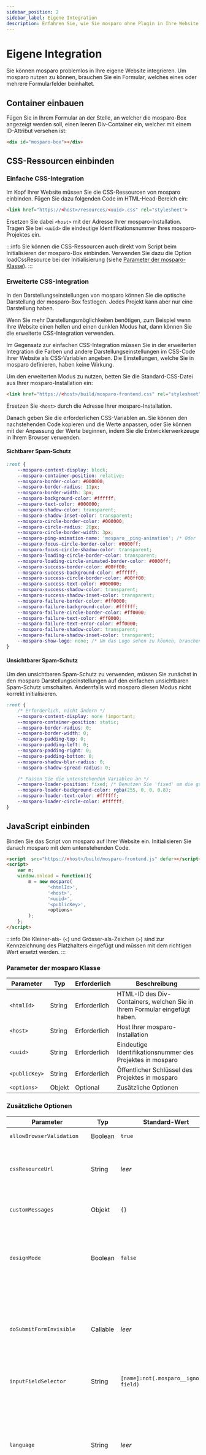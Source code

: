 ```yaml
---
sidebar_position: 2
sidebar_label: Eigene Integration
description: Erfahren Sie, wie Sie mosparo ohne Plugin in Ihre Website integrieren können.
---
```


# Eigene Integration

Sie können mosparo problemlos in Ihre eigene Website integrieren. Um mosparo nutzen zu können, brauchen Sie ein Formular, welches eines oder mehrere Formularfelder beinhaltet.

## Container einbauen

Fügen Sie in Ihrem Formular an der Stelle, an welcher die mosparo-Box angezeigt werden soll, einen leeren Div-Container ein, welcher mit einem ID-Attribut versehen ist:

```html
<div id="mosparo-box"></div>
```

## CSS-Ressourcen einbinden

### Einfache CSS-Integration

Im Kopf Ihrer Website müssen Sie die CSS-Ressourcen von mosparo einbinden. Fügen Sie dazu folgenden Code im HTML-Head-Bereich ein:

```html
<link href="https://<host>/resources/<uuid>.css" rel="stylesheet"> 
```

Ersetzen Sie dabei `<host>` mit der Adresse Ihrer mosparo-Installation. Tragen Sie bei `<uuid>` die eindeutige Identifikationsnummer Ihres mosparo-Projektes ein.

:::info
Sie können die CSS-Ressourcen auch direkt vom Script beim Initialisieren der mosparo-Box einbinden. Verwenden Sie dazu die Option loadCssResource bei der Initialisierung (siehe [Parameter der mosparo-Klasse](#parameter-der-mosparo-klasse)).
:::

### Erweiterte CSS-Integration

In den Darstellungseinstellungen von mosparo können Sie die optische Darstellung der mosparo-Box festlegen. Jedes Projekt kann aber nur eine Darstellung haben.

Wenn Sie mehr Darstellungsmöglichkeiten benötigen, zum Beispiel wenn Ihre Website einen hellen und einen dunklen Modus hat, dann können Sie die erweiterte CSS-Integration verwenden.

Im Gegensatz zur einfachen CSS-Integration müssen Sie in der erweiterten Integration die Farben und andere Darstellungseinstellungen im CSS-Code Ihrer Website als CSS-Variablen angeben. Die Einstellungen, welche Sie in mosparo definieren, haben keine Wirkung.

Um den erweiterten Modus zu nutzen, betten Sie die Standard-CSS-Datei aus Ihrer mosparo-Installation ein:

```html
<link href="https://<host>/build/mosparo-frontend.css" rel="stylesheet"> 
```

Ersetzen Sie `<host>` durch die Adresse Ihrer mosparo-Installation.

Danach geben Sie die erforderlichen CSS-Variablen an. Sie können den nachstehenden Code kopieren und die Werte anpassen, oder Sie können mit der Anpassung der Werte beginnen, indem Sie die Entwicklerwerkzeuge in Ihrem Browser verwenden.

#### Sichtbarer Spam-Schutz

```css
:root {
    --mosparo-content-display: block;
    --mosparo-container-position: relative;
    --mosparo-border-color: #000000;
    --mosparo-border-radius: 11px;
    --mosparo-border-width: 3px;
    --mosparo-background-color: #ffffff;
    --mosparo-text-color: #000000;
    --mosparo-shadow-color: transparent;
    --mosparo-shadow-inset-color: transparent;
    --mosparo-circle-border-color: #000000;
    --mosparo-circle-radius: 20px;
    --mosparo-circle-border-width: 3px;
    --mosparo-ping-animation-name: 'mosparo__ping-animation'; /* Oder 'none' um die Animation zu deaktivieren */
    --mosparo-focus-circle-border-color: #0000ff;
    --mosparo-focus-circle-shadow-color: transparent;
    --mosparo-loading-circle-border-color: transparent;
    --mosparo-loading-circle-animated-border-color: #0000ff;
    --mosparo-success-border-color: #00ff00;
    --mosparo-success-background-color: #ffffff;
    --mosparo-success-circle-border-color: #00ff00;
    --mosparo-success-text-color: #000000;
    --mosparo-success-shadow-color: transparent;
    --mosparo-success-shadow-inset-color: transparent;
    --mosparo-failure-border-color: #ff0000;
    --mosparo-failure-background-color: #ffffff;
    --mosparo-failure-circle-border-color: #ff0000;
    --mosparo-failure-text-color: #ff0000;
    --mosparo-failure-text-error-color: #ff0000;
    --mosparo-failure-shadow-color: transparent;
    --mosparo-failure-shadow-inset-color: transparent;
    --mosparo-show-logo: none; /* Um das Logo sehen zu können, brauchen Sie einen CORS-Header. Setzen Sie diese Variable zu 'block' und prüfen Sie die Developer Console Ihrer Website. */
}
```

#### Unsichtbarer Spam-Schutz

Um den unsichtbaren Spam-Schutz zu verwenden, müssen Sie zunächst in den mosparo Darstellungseinstellungen auf den einfachen unsichtbaren Spam-Schutz umschalten. Andernfalls wird mosparo diesen Modus nicht korrekt initialisieren.

```css
:root {
    /* Erforderlich, nicht ändern */
    --mosparo-content-display: none !important;
    --mosparo-container-position: static;
    --mosparo-border-radius: 0;
    --mosparo-border-width: 0;
    --mosparo-padding-top: 0;
    --mosparo-padding-left: 0;
    --mosparo-padding-right: 0;
    --mosparo-padding-bottom: 0;
    --mosparo-shadow-blur-radius: 0;
    --mosparo-shadow-spread-radius: 0;

    /* Passen Sie die untenstehenden Variablen an */
    --mosparo-loader-position: fixed; /* Benutzen Sie 'fixed' um die ganze Seite oder 'absolute' um nur das Formular zu überlagern. */
    --mosparo-loader-background-color: rgba(255, 0, 0, 0.8);
    --mosparo-loader-text-color: #ffffff;
    --mosparo-loader-circle-color: #ffffff;
}
```

## JavaScript einbinden

Binden Sie das Script von mosparo auf Ihrer Website ein. Initialisieren Sie danach mosparo mit dem untenstehenden Code.

```html
<script  src="https://<host>/build/mosparo-frontend.js" defer></script>
<script>
    var m;
    window.onload = function(){
        m = new mosparo(
               '<htmlId>', 
               '<host>', 
               '<uuid>',
               '<publicKey>', 
               <options>
        );
    };
</script>
```

:::info
Die Kleiner-als- (`<`) und Grösser-als-Zeichen (`>`) sind zur Kennzeichnung des Platzhalters eingefügt und müssen mit dem richtigen Wert ersetzt werden.
:::

### Parameter der mosparo Klasse

| Parameter     | Typ    | Erforderlich | Beschreibung                                                               |
|---------------|--------|--------------|----------------------------------------------------------------------------|
| `<htmlId>`    | String | Erforderlich | HTML-ID des Div-Containers, welchen Sie in Ihrem Formular eingefügt haben. |
| `<host>`      | String | Erforderlich | Host Ihrer mosparo-Installation                                            |
| `<uuid>`      | String | Erforderlich | Eindeutige Identifikationsnummer des Projektes in mosparo                  |
| `<publicKey>` | String | Erforderlich | Öffentlicher Schlüssel des Projektes in mosparo                            |
| `<options>`   | Objekt | Optional     | Zusätzliche Optionen                                                       |

### Zusätzliche Optionen

| Parameter               | Typ      | Standard-Wert                       | Beschreibung                                                                                                                                                                                                                                                                                                                                  |
|-------------------------|----------|-------------------------------------|-----------------------------------------------------------------------------------------------------------------------------------------------------------------------------------------------------------------------------------------------------------------------------------------------------------------------------------------------|
| `allowBrowserValidation`  | Boolean  | `true`                                | Gibt an, ob die Browser-Validierung aktiv sein soll.                                                                                                                                                                                                                                                                                          |
| `cssResourceUrl`          | String   | _leer_                              | Definiert die Adresse, unter welcher die CSS-Ressourcen geladen werden können. Kann verwendet werden, wenn die korrekte Ressourcenadresse gecached wird.                                                                                                                                                                                      |
| `customMessages`           | Objekt   | `{}`                                | Ermöglicht das überschreiben der Texte in der Frontend-Box (siehe [Benutzerdefinierte Texte](#benutzerdefinierte-texte)).                                                                                                                                                                                                                     |
| `designMode`              | Boolean  | `false`                               | Wird verwendet, um im Backend von mosparo die mosparo-Box in den unterschiedlichen Zuständen darzustellen. Die mosparo-Box ist nicht funktionsfähig, wenn diese Option auf `true` gesetzt wird.                                                                                                                                               |
| `doSubmitFormInvisible`    | Callable | _leer_                               | _(Nur im unsichtbaren Modus)_ Mit dieser Methode ist die Ausführung einer benutzerdefinierten Übermittlungsaktion möglich, nachdem das Formular validiert wurde (z. B. durch XHR). Dadurch wird der Standardübermittlungsprozess übersprungen.                                                                                                |
| `inputFieldSelector`      | String   | `[name]:not(.mosparo__ignored-field)` | Definiert den Selektor, mit welchem die Felder gesucht werden.                                                                                                                                                                                                                                                                                |
| `language`                 | String   | _leer_                               | Legt die Sprache der mosparo-Box fest. Das Feld ist standardmässig leer, dass heisst, mosparo verwendet die vom Browser definierte Sprache (falls vorhanden) oder Englisch. Wenn die Übersetzung für die definierte Sprache nicht vorhanden ist, antwortet mosparo mit der englischen Übersetzung. Beispiel: `fr_FR`. _(Hinzugefügt in v1.1)_ |
| `loadCssResource`         | Boolean  | `false`                               | Bestimmt, ob bei der Initialisierung auch die CSS-Ressourcen geladen werden sollen (siehe [CSS-Ressourcen einbinden](#css-ressourcen-einbinden)).                                                                                                                                                                                             |
| `name`                    | String   | _leer_                              | Definiert den Namen der HTML-Checkbox. Standardmässig wird eine zufällige ID dafür verwendet.                                                                                                                                                                                                                                                 |
| `onBeforeGetFormData`      | Callable | _leer_                               | Dieser Callback wird aufgerufen, bevor die Formulardaten vom Formular abgeholt werden. Mit diesem Callback ist es möglich, die Formulardaten vorzubereiten (zum Beispiel für WYSIWYG-Felder, die den Inhalt in der `textarea` speichern müssen).                                                                                              |
| `onGetFormData`            | Callable | _leer_                               | Dieser Callback wird aufgerufen, nachdem die Formulardaten aus dem Formular gesammelt wurden. Mit diesem Callback ist es möglich, die gesammelten Formulardaten anzupassen (um Beispiel um zusätzliche Felder zu den Formulardaten oder der Liste der ignorierten Felder hinzuzufügen oder zu entfernen).                                     |
| `onGetFieldValue`          | Callable | _leer_                               | Mit diesem Callback ist es möglich, den Wert eines Feldes anzupassen. Die Callback-Methode erhält das Formularelement als erstes Argument und den Wert als zweites Argument und erwartet den Wert des Feldes als Rückgabewert.                                                                                                                |
| `onCheckForm`              | Callable | _leer_                               | Definiert einen Callback, der aufgerufen wird, sobald das Formular geprüft wurde. Das Überprüfungsergebnis wird als boolescher Parameter an den Callback übergeben (`true` wenn alles korrekt ist, `false` wenn nicht).                                                                                                                       |
| `onResetState`             | Callable | _leer_                               | Definiert einen Callback, der ausgeführt wird, nachdem die mosparo Box zurückgesetzt wurde (z.B. nachdem das Formular zurückgesetzt wurde).                                                                                                                                                                                                   |
| `onAbortSubmit`            | Callable | _leer_                               | _(Nur im sichtbaren Modus)_ Dieser Callback wird aufgerufen, nachdem der Absendevorgang abgebrochen wurde, z.B. wenn das Formular von mosparo erneut validiert werden muss.                                                                                                                                                                   |
| `onSwitchToInvisible`      | Callable | _leer_                               | _(Nur im unsichtbaren Modus)_ Wenn eine Website den unsichtbaren Modus verwendet, initialisiert sich mosparo im sichtbaren Modus und wechselt nach Erhalt des Einsende-Codes in den unsichtbaren Modus. Dieser Callback wird nach dem Wechsel in den unsichtbaren Modus aufgerufen.                                                           |
| `onSubmitFormInvisible`    | Callable | _leer_                               | _(Nur im unsichtbaren Modus)_ Dieser Callback wird aufgerufen, bevor das Formular abgeschickt wird.                                                                                                                                                                                                                                           |
| `onValidateFormInvisible`  | Callable | _leer_                               | _(Nur im unsichtbaren Modus)_ Dieser Callback wird aufgerufen, bevor das Formular validiert wird.                                                                                                                                                                                                                                             |
| `requestSubmitTokenOnInit` | Boolean  | `true`                              | Gibt an, ob bei der Initialisierung automatisch ein Einsendecode angefordert werden soll. Wenn zum Beispiel direkt nach der Initialisierung des Formulars das Formular zurückgesetzt wird (mit `reset()`) braucht es bei der Initialisierung keinen Einsendecode, da mit dem Zurücksetzen ein neuer Code angefordert wird.                    |

#### Benutzerdefinierte Texte

Mit der Option `customMessages` ist es möglich, die in der Frontend-Box sichtbaren Texte anzupassen. Die Option akzeptiert ein Objekt, wobei der Eigenschaftsname das Gebietsschema und der Wert ein Objekt ist.

In dem Objekt für ein Gebietsschema ist der Eigenschaftsname der Name der Nachricht, während der Wert der übersetzte Text ist (siehe [Texte](#texte)).

Die Funktionalität verwendet die Sprachinformationen des Browsers durch Zugriff auf `navigator.languages`. Wenn diese Eigenschaft nicht verfügbar ist, wird das Skript die Übersetzungen verwenden, die es vom mosparo-Backend erhalten hat. Alle in der Eigenschaft `navigator.languages` verfügbaren Gebietsschemata werden getestet, wobei das erste, das übereinstimmt und nicht leer ist, verwendet wird. Wenn ein Bindestrich im Namen des Gebietsschemas enthalten ist (`-`, zum Beispiel `de-CH`), wird er durch einen Unterstrich ersetzt (`_`, zum Beispiel `de_CH`).

##### Texte

| Text-Name                     | Verwendungszweck                                                                                                                                                                                           | Standard-Wert                                                                                                  |
|-------------------------------|------------------------------------------------------------------------------------------------------------------------------------------------------------------------------------------------------------|----------------------------------------------------------------------------------------------------------------|
| `label`                       | Dies ist der Hauptsatz der Box.                                                                                                                                                                            | Ich akzeptiere, dass die Formulareingaben auf Spam überprüft und für 14 Tage verschlüsselt gespeichert werden. |
| `accessibilityCheckingData`   | Dies ist eine Statusaktualisierung, wenn mosparo die Daten überprüft. Sie ist nur für Screen Readers sichtbar.                                                                                             | Der Spamschutz prüft Ihre Daten. Bitte warten Sie.                                                             |
| `accessibilityDataValid`      | Dies ist ein Status-Update, wenn mosparo die Daten überprüft hat und alles in Ordnung ist. Sie ist nur für Screen Readers sichtbar.                                                                        | Ihre Daten enthalten kein Spam. Sie können das Formular absenden.                                              |
| `accessibilityProtectedBy`    | Wenn das mosparo-Logo für ein Projekt sichtbar ist, wird dieser zusätzliche Satz an den Hauptsatz angefügt, um Nutzer mit Screenreadern darauf hinzuweisen, dass das Formular durch mosparo geschützt ist. | Dieses Formular ist durch mosparo vor Spam geschützt.                                                          |
| `errorGotNoToken`             | Sichtbar, wenn kein Einsendecode von mosparo zurückgegeben wurde.                                                                                                                                          | mosparo hat keinen Absende-Token ausgestellt.                                                                  |
| `errorInternalError`          | Sichtbar, wenn mosparo einen internen Fehler hatte.                                                                                                                                                        | Es trat ein Fehler auf. Bitte wiederholen Sie den Vorgang.                                                     |
| `errorNoSubmitTokenAvailable` | Sichtbar, wenn der Einsendecode aus dem Formular entfernt wurde, z. B. weil das Formular manipuliert wurde.                                                                                                | Kein Absende-Token verfügbar. Die Validierung Ihrer Daten ist nicht möglich.                                   |
| `errorSpamDetected`           | Wird angezeigt, wenn mosparo Spam in der Einsendung entdeckt hat.                                                                                                                                          | In Ihren Daten ist Spam enthalten.                                                                             |
| `errorLockedOut`              | Wird angezeigt, wenn der Benutzer zu viele Einsendungen eingereicht und mosparo den Benutzer ausgesperrt hat.                                                                                              | Sie wurden temporär gesperrt. Bitte versuchen Sie es nach `%datetime%` erneut.                                 |
| `errorDelay`                  | Wird angezeigt, wenn der Benutzer zu viele Einsendecodes angefordert und daher von mosparo verzögert wurde.                                                                                                | Ihre Anfrage wurde verzögert. Bitte warten Sie `%seconds%` Sekunden.                                           |
| `hpLeaveEmpty`                | Diese Meldung ist versteckt und nur für Screen Readers für das Honeypot-Feld sichtbar.                                                                                                                     | Dieses Feld leer lassen                                                                                        |

##### Beispiel

```javascript
mosparo('<htmlId>', '<host>', '<uuid>', '<publicKey>', {
    customMessages: {
        de_CH: {
            label: 'Ich akzeptiere aus der Schweiz'
        },
        en_GB: {
            label: 'I accept from United Kingdom'
        },
        en_AU: {
            label: 'I accept from Australia',
            errorSpamDetected: 'Spam from Australia? Impossible!'
        }
    }
});
```

### Ereignisse

Wenn Sie die Initialisierungsparameter nicht anpassen können, können Sie auch die benutzerdefinierten Ereignisse verwenden, um die Ausführung von mosparo zu steuern. mosparo löst die folgenden Ereignisse aus:

| Ereignisname              | Ausgelöst auf | Beschreibung                                                                                                                                                                                                                                         |
|---------------------------|---------------|------------------------------------------------------------------------------------------------------------------------------------------------------------------------------------------------------------------------------------------------------|
| `before-get-form-data`    | Formular      | Dieses Ereignis wird ausgelöst, bevor die Formulardaten aus dem Formular gesammelt werden. Mit diesem Ereignis ist es möglich, die Formulardaten vorzubereiten (zum Beispiel für WYSIWYG-Felder, die den Inhalt in der `textarea` speichern müssen). |
| `before-get-field-value`  | Formular-Feld | Mit diesem Ereignis ist es möglich, den Wert eines Feldes anzupassen, bevor der Wert erfasst wird.                                                                                                                                                   |
| `form-checked`            | Formular      | Definiert das Ereignis, welches ausgelöst wird, sobald das Formular geprüft wurde. Das Ergebnis der Prüfung wird als boolescher Wert `valid` an das Ereignis übergeben (`true` wenn alles korrekt ist, `false` wenn nicht).                          |
| `state-reseted`           | Formular      | Definiert das Ereignis, welches ausgelöst wird, nachdem das mosparo-Feld zurückgesetzt wurde (zum Beispiel, nachdem das Formular zurückgesetzt wurde).                                                                                               |
| `switch-to-invisible`     | Formular      | Wenn eine Website den unsichtbaren Modus verwendet, initialisiert sich mosparo im sichtbaren Modus und wechselt nach Erhalt des Einsende-Codes in den unsichtbaren Modus. Dieses Ereignis wird nach dem Wechsel in den unsichtbaren Modus ausgelöst. |
| `submit-aborted`          | Formular      | _(Nur im sichtbaren Modus)_ Dieses Ereignis wird ausgelöst, wenn der Sendevorgang abgebrochen wird, z.B. wenn das Formular von mosparo erneut validiert werden muss.                                                                                 |
| `submit-form-invisible`   | Formular      | _(Nur im unsichtbaren Modus)_ Dieses Ereignis wird vor dem Absenden des Formulars ausgelöst.                                                                                                                                                         |
| `validate-form-invisible` | Formular      | _(Nur im unsichtbaren Modus)_ Dieses Ereignis wird ausgelöst, bevor das Formular validiert wird.                                                                                                                                                     |

#### Beispiele für Ereignisse und Callbacks

```javascript
mosparo('<htmlId>', '<host>', '<uuid>', '<publicKey>', {
    onBeforeGetFormData: function (formElement) {
        console.log('onBeforeGetFormData', formElement);
    },
    onGetFieldValue: function (fieldElement, value) {
        console.log('onGetFieldValue', fieldElement, value);
        return value;
    },
    onCheckForm: function (valid) {
        console.log('onCheckForm', valid);
    },
    onResetState: function () {
        console.log('onResetState');
    },
    onAbortSubmit: function () {
        console.log('onAbortSubmit');
    },
    onSwitchToInvisible: function () {
        console.log('onSwitchToInvisible');
    },
    onValidateFormInvisible: function () {
        console.log('onValidateFormInvisible');
    },
    onSubmitFormInvisible: function () {
        console.log('onSubmitFormInvisible');
    }
});

document.getElementById('contact-form').addEventListener('before-get-form-data', function (ev) {
    console.log(ev);
});

document.getElementById('name-field').addEventListener('before-get-field-value', function (ev) {
    console.log(ev);
});

document.getElementById('contact-form').addEventListener('form-checked', function (ev) {
    console.log(ev, ev.detail.valid);
});

document.getElementById('contact-form').addEventListener('submit-aborted', function (ev) {
    console.log(ev);
});

document.getElementById('contact-form').addEventListener('state-reseted', function (ev) {
    console.log(ev);
});

document.getElementById('contact-form').addEventListener('switch-to-invisible', function (ev) {
    console.log(ev);
});

document.getElementById('contact-form').addEventListener('validate-form-invisible', function (ev) {
    console.log(ev);
});

document.getElementById('contact-form').addEventListener('submit-form-invisible', function (ev) {
    console.log(ev);
});
```

## Verifizierung durchführen

Nachdem das Formular abgesendet wurde, muss überprüft werden, ob die Einsendung überhaupt erlaubt war. Rein technisch wäre es vorstellbar, dass jemand zwar die Prüfung von mosparo besteht, danach mit technischen Mitteln die Anfrage wieder verändert und erst dann das Formular absendet. Daher ist es zwingend erforderlich, zu überprüfen, ob die getätigten Eingaben gültig waren.

### Vorbereiten der Formulardaten

Aus den eingesendeten Formulardaten müssen alle von mosparo ignorierten Felder entfernt werden (siehe [ignorierte Felder](../integration/ignored_fields)).

### Verifizieren mit Funktionsbibliothek

Anschliessend können Sie mit der Funktionsbibliothek die Verifizierung durchführen. Dazu benötigen Sie den Host Ihrer mosparo-Installation, den öffentlichen sowie den privaten Schlüssel sowie die bereinigten Formulardaten.

Konsultieren Sie für die genaue Vorgehensweise die Dokumentation der von Ihnen verwendeten Funktionsbibliothek.

#### Funktionsbibliotheken

Um die Verifizierung auf Ihrer Website zu vereinfachen, gibt es Funktionsbibliotheken, welche die Verifizierung vereinfachen. Falls Sie die Verifizierung ohne Funktionsbibliothek durchführen möchten, siehe [Verifizierung manuell durchführen](#verifizierung-manuell-durchführen).

| Name              | Sprache    | Gepflegt durch          | Website                                      |
|-------------------|------------|-------------------------|----------------------------------------------|
| gosparo           | Go         | deBarbarinAntoine       | https://github.com/deBarbarinAntoine/gosparo |
| Java API client   | Java       | mosparo Core Developers | https://github.com/mosparo/java-api-client   |
| JS API client     | JavaScript | mosparo Core Developers | https://github.com/mosparo/js-api-client     |
| PHP API client    | PHP        | mosparo Core Developers | https://github.com/mosparo/php-api-client    |
| Python API client | Python     | mosparo Core Developers | https://github.com/mosparo/python-api-client |

:::info
Wenn Sie eine Funktionsbibliothek für eine Programmiersprache entwickelt haben, [lassen Sie es uns bitte wissen](mailto:feedback@mosparo.io), damit wir sie hier auflisten können.
:::

### Verifizierung manuell durchführen

Wenn Sie keine Funktionsbibliothek verwenden wollen oder für Ihre Programmiersprache keine Funktionsbibliothek zur Verfügung steht, können Sie die Überprüfung leicht manuell durchführen.

:::info
Alle Codebeispiele in diesem Abschnitt sind in der Programmiersprache PHP geschrieben. Dies dient nur der besseren Darstellung. Sie können jede beliebige Programmiersprache verwenden.
:::

#### Formular

In diesem Beispiel verwenden wir ein einfaches Formular mit einem Feld für den Namen, die E-Mail-Adresse und einem Textfeld für die Nachricht.

```html
<form method="post" id="contact-form">
    <div class="row mb-3">
        <label class="col-sm-3 col-form-label required" for="name">Name</label>
        <div class="col-sm-9">
            <input type="text" name="name" id="name" class="form-control" required />
        </div>
    </div>
    <div class="row mb-3">
        <label class="col-sm-3 col-form-label required" for="emailAddress">Email address</label>
        <div class="col-sm-9">
            <input type="email" name="emailAddress" id="emailAddress" class="form-control" required />
        </div>
    </div>
    <div class="row mb-3">
        <label class="col-sm-3 col-form-label required" for="message">Message</label>
        <div class="col-sm-9">
            <textarea class="form-control" name="message" id="message" style="height: 300px;" required></textarea>
        </div>
    </div>
    <div class="row mb-3">
        <div class="col-sm-3"></div>
        <div class="col-sm-9">
            <div id="mosparo-box"></div>
        </div>
    </div>
        
    <div class="row mb-3">
        <div class="col-sm-3"></div>
        <div class="col-sm-9">
            <button type="submit" name="submitted" class="btn btn-primary btn-lg">
                Submit
            </button>
        </div>
    </div>
</form>

<script src="https://mosparo.example.com/build/mosparo-frontend.js" defer></script>
<script>
    var m;
    window.onload = function(){
        m = new mosparo('mosparo-box', 'https://mosparo.example.com', '<uuid>', '<publicKey>', {
            loadCssResource: true
        });
    };
</script>
```

#### Vor dem Hinzufügen von mosparo

Nachdem das Formular abgeschickt wurde, verarbeitet das Backend die Formulardaten und sendet die Formulardaten per E-Mail oder speichert sie in einer Datenbank.

```php
<?php

// Abrufen der Formulardaten
$formData = $_POST;

// Validierung der Formulardaten
if (!validateFormData($formData)) {
    // Wenn die Formulardaten nicht gültig sind, wird eine Fehlermeldung angezeigt
    echo 'Ihre Formulardaten sind nicht gültig.';
    exit;
}

// Wenn alles korrekt ist, kann das E-Mail versendet werden
mail('info@example.com', 'Nachricht des Kontakt-Formulars', 'Hallo Webmaster, hier ist eine Nachricht des Kontaktformulars .........');
```

#### Hinzufügen von mosparo zum Prozess

Mit mosparo müssen Sie nun Ihren Backend-Prozess anpassen, um die Einsendung mit mosparo zu verifizieren.

```php
<?php

// Abrufen der Formulardaten
$formData = $_POST;

// Überprüfen der Formulardaten mit mosparo
if (!verifyFormDataWithMosparo($formData)) {
    // Allgemeine Fehlermeldung, wir kennen den genauen Grund für die fehlgeschlagene Überprüfung hier nicht
    echo 'Die Formulardaten enthalten Spam.';
    exit;
}

// Validierung der Formulardaten
if (!validateFormData($formData)) {
    // Wenn die Formulardaten nicht gültig sind, wird eine Fehlermeldung angezeigt
    echo 'Ihre Formulardaten sind nicht gültig.';
    exit;
}

// Wenn alles korrekt ist, kann das E-Mail versendet werden
mail('info@example.com', 'Nachricht des Kontakt-Formulars', 'Hallo Webmaster, hier ist eine Nachricht des Kontaktformulars .........');
```

Die Verifizierung erfolgt in elf Schritten:

```php
<?php

function verifyFormDataWithMosparo(array $formData)
{
    // 1. Entfernen der ignorierten Felder aus den Formulardaten
    // 2. Extrahieren des Einsende- und Validierungs-Codes aus den Formulardaten
    // 3. Vorbereiten der Formulardaten
    // 4. Erzeugen der Hashes
    // 5. Generieren der Signatur der Formulardaten
    // 6. Erzeugen der Validierungssignatur
    // 7. Vorbereiten der Verifizierungssignatur
    // 8. Sammeln der Anfragedaten
    // 9. Generierung der Anfragesignatur
    // 10. Senden der API-Anfrage
    // 11. Prüfen der Antwort
}
```

##### 1. Entfernen der ignorierten Felder aus den Formulardaten

mosparo validiert keine Feldtypen wie Checkbox, Radio, Password und Hidden. Es gibt noch weitere ignorierte Felder, die Sie in dieser Liste hier finden können: [Ignorierte Felder](./ignored_fields)

Sie müssen diese aus den Formulardaten entfernen, da mosparo diese Felder nicht validiert hat (siehe [Vorbereiten der Formulardaten](#preparing-form-data)).

##### 2. Extrahieren des Einsende- und Validierungs-Codes aus den Formulardaten

mosparo fügt automatisch den Einsende- und den Validierungs-Code zu Ihren Formulardaten hinzu. Sie sollten also diese beiden Werte in Ihren Formulardaten haben. Extrahieren Sie die beiden Werte und speichern Sie sie in einer Variablen:

```php
$submitToken = $formData['_mosparo_submitToken'];
$validationToken = $formData['_mosparo_validationToken'];
```

##### 3. Vorbereiten der Formulardaten

Nun müssen wir die Formulardaten bereinigen. Dazu müssen wir über die Formulardaten iterieren. Wenn der Feldname mit `_mosparo_` beginnt, müssen wir dieses Feld aus den Formulardaten entfernen. Ausserdem müssen wir bei allen anderen Feldern CRLF-Zeilenumbrüche durch LF-Zeilenumbrüche ersetzen.

```php
$preparedFormData = [];
foreach ($formData as $fieldName => $value) {
    if (str_starts_with($fieldName, '_mosparo_')) {
        continue;
    }

    $preparedFormData[$fieldName] = str_replace("\r\n", "\n", $value);
}
```

:::info
Bitte stellen Sie sicher, dass Sie den Inhalt so verifizieren, wie der Benutzer ihn im Formular eingegeben hat. Einige Systeme schützen einige Zeichen und ändern so den Inhalt des Feldes. WordPress zum Beispiel schützt in allen Anfrageparametern automatisch die Zeichen `'` und `"` mit einem Backslash, wahrscheinlich um SQL-Injektionen zu verhindern. Die Felder entsprechen damit nicht mehr dem, was der Benutzer in das Formular eingegeben hat. Wenn mosparo ein oder mehrere Felder als ungültig markiert, überprüfen Sie bitte, ob der Inhalt der Felder genau so verifiziert wurde, wie er in mosparo angezeigt wird.
:::

##### 4. Erzeugen der Hashes

Da wir die Formulardaten nicht im Klartext an mosparo übertragen wollen, erstellen wir Hashes. Dazu iterieren wir über das Array der aufbereiteten Formulardaten und erstellen für jeden Wert einen SHA256-Hash. Bitte sortieren Sie das Array alphabetisch nach dem Feldnamen in aufsteigender Reihenfolge (A-Z).

```php
foreach ($preparedFormData as $fieldName => $value) {
    $preparedFormData[$fieldName] = hash('sha256', $value);
}

ksort($preparedFormData);
```

##### 5. Generieren der Signatur der Formulardaten

Nun erstellen wir eine Signatur, um die Gültigkeit der vorbereiteten Formulardaten zu beweisen. Dazu konvertieren wir die vorbereiteten Formulardaten in einen JSON-String und erstellen dann einen HMAC SHA256-Hash mit dem geheimen Schlüssel des Projekts.

```php
$jsonPreparedFormData = json_encode($preparedFormData);
$projectPrivateKey = '<privateKey>'; // Sie finden diesen Wert in den Projekteinstellungen in mosparo
$formDataSignature = hash_hmac('sha256', $jsonPreparedFormData, $projectPrivateKey);
```

##### 6. Erzeugen der Validierungssignatur

Mit der gleichen Methode wie in Schritt 5 erstellen wir die Signatur des Validierungs-Codes (ein HMAC SHA256 Hash):

```php
$validationSignature = hash_hmac('sha256', $validationToken, $projectPrivateKey);
```

##### 7. Vorbereiten der Verifizierungssignatur

Um später die Antwort von mosparo zu bestätigen, erstellen wir eine Verifizierungssignatur. Die Signatur ist die Kombination aus der Validierungsignatur und der Signatur der Formulardaten als HMAC SHA256 Hash.

```php
$combinedSignatures = $validationSignature . $formDataSignature;
$verificationSignature = hash_hmac('sha256', $combinedSignatures, $projectPrivateKey); 
```

##### 8. Sammeln der Anfragedaten

Nachdem wir die Formulardaten vorbereitet und die Signaturen erstellt haben, können wir nun die API-Anfrage für die Verifizierungs-API vorbereiten. Dazu bereiten wir die Anfragedaten vor, die wir benötigen, um die Verifizierungs-API zu kontaktieren:

```php
$apiEndpoint = '/api/v1/verification/verify'; // Dies ist die API von mosparo, also ein fester Wert
$requestData = [
    'submitToken' => $submitToken,
    'validationSignature' => $validationSignature,
    'formSignature' => $formDataSignature,
    'formData' => $preparedFormData,
];
```

##### 9. Generierung der Anfragesignatur

Um die Anfrage zu authentifizieren, benötigen wir eine Anfragesignatur. Wir erstellen einen weiteren HMAC SHA256-Hash mit der Kombination aus dem API-Endpunkt und den Anfragedaten als JSON-String als Wert.

```php
$jsonRequestData = json_encode($requestData);
$combinedApiEndpointJsonRequestData = $apiEndpoint . $jsonRequestData;
$requestSignature = hash_hmac('sha256', $combinedApiEndpointJsonRequestData, $projectPrivateKey);
```

##### 10. Senden der API-Anfrage

Wir haben alle notwendigen Werte vorbereitet und können die mosparo API kontaktieren. Dazu benötigen wir einen HTTP-Client, der die Anfrage an die API stellt. In diesem Beispiel verwenden wir die PHP-Bibliothek Guzzle, um die Anfrage zu stellen, aber Sie können natürlich auch jeden anderen Client verwenden. Die Anfrage an die API ist eine POST-Anfrage, und Sie müssen den öffentlichen Schlüssel und die Anfragesignatur in den `Authorization`-Header einfügen (als Basic-Authorization-Header, kodiert als Base64-String). Die Anfragedaten müssen als Post-Datenfelder der Anfrage gesendet werden.

```php
$projectPublicKey = '<publicKey>'; // Sie finden diesen Wert in den Projekteinstellungen in mosparo
$client = new \GuzzleHttp\Client([
    'base_uri' => 'https://mosparo.example.com', // Der Host Ihrer mosparo-Installation
]);
$response = $client->request(
    'POST',
    $apiEndpoint,
    [
        'auth' => [$projectPublicKey, $requestSignature],
        'form_params' => $requestData,
    ]
);
```

##### 11. Prüfen der Antwort

Die Anfrage wurde abgeschickt, und wir haben eine Antwort erhalten. Jetzt ist es an der Zeit, das Ergebnis der Überprüfung zu überprüfen. Dekodieren Sie dazu den von der API zurückgegebenen JSON-String. Wenn die Verifizierung korrekt verarbeitet wurde (ohne HTTP-Fehlermeldungen), dann sollten Sie in der Antwort von mosparo die folgenden Felder finden: `valid`, `verificationSignature`, `verifiedFields`, und `issues`.

Wenn das Feld `valid` auf `true` gesetzt ist und das Feld `verificationSignature` den gleichen Wert enthält wie die vorbereitete Verifizierungssignatur in Schritt 7, dann sind die Formulardaten gültig, und Sie können die Daten verarbeiten. Wenn `valid` nicht `true` ist oder die Verifizierungssignatur nicht die gleiche ist, dann war etwas mit der Anfrage nicht in Ordnung (oder der Benutzer hat versucht, sie zu manipulieren), und sie wird daher als Spam eingestuft.

Es gibt noch einen weiteren entscheidenden Schritt. mosparo kann nur überprüfen, was es im Frontend erhalten hat und was Sie im Backend gesendet haben. Der Benutzer könnte ein Pflichtfeld im Browser in ein für mosparo ignoriertes Feld ändern und mosparo damit umgehen. Nach erfolgreicher Verifizierung sollten Sie sicherstellen, dass alle Ihre Pflichtfelder verifiziert sind. Dazu gibt mosparo das Array mit den verifizierten Feldern zurück. Stellen Sie sicher, dass alle Ihre Felder dort eingetragen sind:

```php
$responseData = json_decode((string) $response->getBody(), true);

if (isset($responseData['valid']) && $responseData['valid'] && isset($responseData['verificationSignature']) && $responseData['verificationSignature'] == $verificationSignature) {
    // Stellen Sie sicher, dass alle erforderlichen Felder von mosparo überprüft wurden.
    if (!isset($responseData['verifiedFields']['name']) || !isset($responseData['verifiedFields']['emailAddress']) ||  !isset($responseData['verifiedFields']['message'])) {
        return false;
    }
    return true;
}

return false;
```

Mehr dazu finden Sie hier: [Umgehungsschutz](./bypass_protection)

#### Komplette Funktion

Die vollständige Funktion zur Durchführung der Überprüfung sieht nun wie folgt aus:

```php
<?php

function verifyFormDataWithMosparo(array $formData)
{
    // 1. Entfernen der ignorierten Felder aus den Formulardaten
    // Sie müssen dies nur tun, wenn Sie ignorierte Felder in Ihrem Formular haben
    
    // 2. Extrahieren des Einsende- und Validierungs-Codes aus den Formulardaten
    $submitToken = $formData['_mosparo_submitToken'];
    $validationToken = $formData['_mosparo_validationToken'];

    // 3. Vorbereiten der Formulardaten
    $preparedFormData = [];
    foreach ($formData as $fieldName => $value) {
        if (str_starts_with($fieldName, '_mosparo_')) {
            continue;
        }

        $preparedFormData[$fieldName] = str_replace("\r\n", "\n", $value);
    }

    // 4. Erzeugen der Hashes
    foreach ($preparedFormData as $fieldName => $value) {
        $preparedFormData[$fieldName] = hash('sha256', $value);
    }

    ksort($preparedFormData);

    // 5. Generieren der Signatur der Formulardaten
    $jsonPreparedFormData = json_encode($preparedFormData);
    $projectPrivateKey = '<privateKey>'; // Sie finden diesen Wert in den Projekteinstellungen in mosparo
    $formDataSignature = hash_hmac('sha256', $jsonPreparedFormData, $projectPrivateKey);

    // 6. Erzeugen der Validierungssignatur
    $validationSignature = hash_hmac('sha256', $validationToken, $projectPrivateKey);

    // 7. Vorbereiten der Verifizierungssignatur
    $combinedSignatures = $validationSignature . $formDataSignature;
    $verificationSignature = hash_hmac('sha256', $combinedSignatures, $projectPrivateKey); 

    // 8. Sammeln der Anfragedaten
    $apiEndpoint = '/api/v1/verification/verify'; // Dies ist die API von mosparo, also ein fester Wert
    $requestData = [
        'submitToken' => $submitToken,
        'validationSignature' => $validationSignature,
        'formSignature' => $formDataSignature,
        'formData' => $preparedFormData,
    ];

    // 9. Generierung der Anfragesignatur
    $jsonRequestData = json_encode($requestData);
    $combinedApiEndpointJsonRequestData = $apiEndpoint . $jsonRequestData;
    $requestSignature = hash_hmac('sha256', $combinedApiEndpointJsonRequestData, $projectPrivateKey);

    // 10. Senden der API-Anfrage
    $projectPublicKey = '<publicKey>'; // Sie finden diesen Wert in den Projekteinstellungen in mosparo
    $client = new \GuzzleHttp\Client([
        'base_uri' => 'https://mosparo.example.com', // Der Host Ihrer mosparo-Installation
    ]);
    $response = $client->request(
        'POST',
        $apiEndpoint,
        [
            'auth' => [$projectPublicKey, $requestSignature],
            'form_params' => $requestData,
        ]
    );

    // 11. Prüfen der Antwort
    $responseData = json_decode((string) $response->getBody(), true);

    if (isset($responseData['valid']) && $responseData['valid'] && isset($responseData['verificationSignature']) && $responseData['verificationSignature'] == $verificationSignature) {
        // Stellen Sie sicher, dass alle erforderlichen Felder von mosparo überprüft wurden.
        if (!isset($responseData['verifiedFields']['name']) || !isset($responseData['verifiedFields']['emailAddress']) ||  !isset($responseData['verifiedFields']['message'])) {
            return false;
        }
        return true;
    }

    return false;
}
``` 

#### Nach der Verifizierung

Wenn die Überprüfung erfolgreich war, können Sie die Formulardaten nun wie bisher weiterverarbeiten, z. B. per E-Mail versenden oder in einer Datenbank speichern.

#### Felder in der API-Antwort

Die Antwort der API von mosparo gibt an, ob eine Antwort korrekt ist oder ob eine Anfrage ungültig ist. Die folgenden Felder können in der Anfrage enthalten sein:

| Feld                  | Typ      | Beschreibung                                                                                                                                           |
|-----------------------|----------|--------------------------------------------------------------------------------------------------------------------------------------------------------|
| `valid`                 | Boolean  | Gibt an, ob eine Anfrage gültig (also abgesendet werden darf) oder ungültig (manipuliert) ist.                                                         |
| `verificationSignature` | String   | mosparo berechnet die eigene Verifikationssignatur, welche mit der vor dem Absenden der Anfrage berechneten Verifikationssignatur übereinstimmen muss. |
| `issues`                | Array    | Ein Array mit allen Problemen, welche bei der ÜBerprüfung festgestellt wurden.                                                                         |
| `verifiedFields`        | Objekt   | Gibt an, welche Felder der Formulardaten überprüft wurden und was der Zustand der jeweiligen Felder ist.                                               | 
| `error`                 | Boolean  | Wenn ein Fehler aufgetreten ist, ist dieses Feld auf `true` gesetzt.                                                                                   |
| `errorMessage`          | String   | Die Fehlermeldung des Fehlers.                                                                                                                         |

Falls bei der Überprüfung ein Fehler aufgetreten ist, wird das Feld `error` sowie `errorMessage` gesetzt. Die beiden Felder geben an das ein Fehler aufgetreten ist und was die Fehlermeldung dazu ist. Dies passiert beispielsweise, wenn der öffentliche Schlüssel oder eine der Signaturen ungültig waren oder ein anderes Problem auftrat.

##### Werte für `verifiedFields`

| Wert         | Beschreibung                                                                                                                                                                                     |
|--------------|--------------------------------------------------------------------------------------------------------------------------------------------------------------------------------------------------|
| `valid`        | Das Feld wurde korrekt überprüft und ist gültig.                                                                                                                                                 |
| `invalid`      | Das Feld wurde nicht korrekt validiert, sprich der Wert, welcher bei der Verifizierung übermittelt wurde, stimmt nicht mit dem Wert überein, welcher im Formular ursprünglich eingetragen wurde. |
